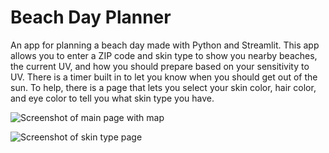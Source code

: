 # Beach Day Planner

An app for planning a beach day made with Python and Streamlit. This app allows you to enter a ZIP code and skin type to show you nearby beaches, the current UV, and how you should prepare based on your sensitivity to UV. There is a timer built in to let you know when you should get out of the sun. To help, there is a page that lets you select your skin color, hair color, and eye color to tell you what skin type you have.

![Screenshot of main page with map]()

![Screenshot of skin type page](skintype.jpg)
